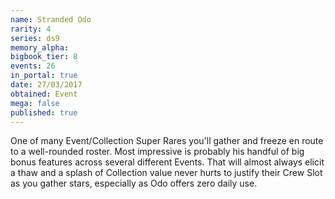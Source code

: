 ```yaml
---
name: Stranded Odo
rarity: 4
series: ds9
memory_alpha:
bigbook_tier: 8
events: 26
in_portal: true
date: 27/03/2017
obtained: Event
mega: false
published: true
---
```


One of many Event/Collection Super Rares you'll gather and freeze en route to a well-rounded roster. Most impressive is probably his handful of big bonus features across several different Events. That will almost always elicit a thaw and a splash of Collection value never hurts to justify their Crew Slot as you gather stars, especially as Odo offers zero daily use.
